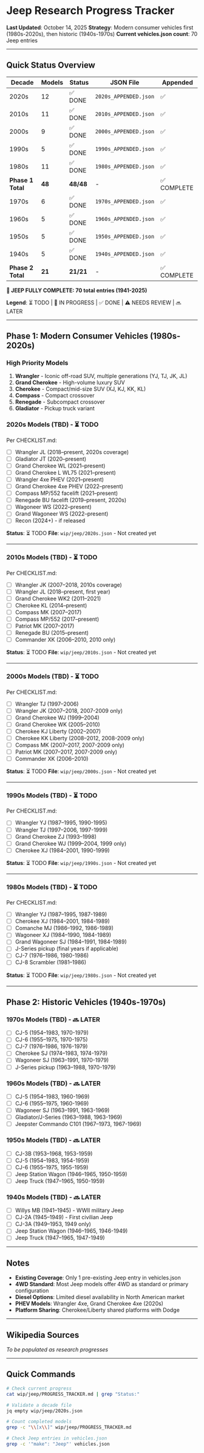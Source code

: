 # Jeep Research Progress Tracker

**Last Updated**: October 14, 2025
**Strategy**: Modern consumer vehicles first (1980s-2020s), then historic (1940s-1970s)
**Current vehicles.json count**: 70 Jeep entries

---

## Quick Status Overview

| Decade | Models | Status | JSON File | Appended |
|--------|--------|--------|-----------|----------|
| 2020s  | 12     | ✅ DONE | `2020s_APPENDED.json` | ✅ |
| 2010s  | 11     | ✅ DONE | `2010s_APPENDED.json` | ✅ |
| 2000s  | 9      | ✅ DONE | `2000s_APPENDED.json` | ✅ |
| 1990s  | 5      | ✅ DONE | `1990s_APPENDED.json` | ✅ |
| 1980s  | 11     | ✅ DONE | `1980s_APPENDED.json` | ✅ |
| **Phase 1 Total** | **48** | **48/48** | - | ✅ COMPLETE |
| 1970s  | 6      | ✅ DONE | `1970s_APPENDED.json` | ✅ |
| 1960s  | 5      | ✅ DONE | `1960s_APPENDED.json` | ✅ |
| 1950s  | 5      | ✅ DONE | `1950s_APPENDED.json` | ✅ |
| 1940s  | 5      | ✅ DONE | `1940s_APPENDED.json` | ✅ |
| **Phase 2 Total** | **21** | **21/21** | - | ✅ COMPLETE |

**🎉 JEEP FULLY COMPLETE: 70 total entries (1941-2025)**

**Legend**: ⏳ TODO | 🔄 IN PROGRESS | ✅ DONE | ⚠️ NEEDS REVIEW | 🔜 LATER

---

## Phase 1: Modern Consumer Vehicles (1980s-2020s)

### High Priority Models
1. **Wrangler** - Iconic off-road SUV, multiple generations (YJ, TJ, JK, JL)
2. **Grand Cherokee** - High-volume luxury SUV
3. **Cherokee** - Compact/mid-size SUV (XJ, KJ, KK, KL)
4. **Compass** - Compact crossover
5. **Renegade** - Subcompact crossover
6. **Gladiator** - Pickup truck variant

### 2020s Models (TBD) - ⏳ TODO
Per CHECKLIST.md:
- [ ] Wrangler JL (2018–present, 2020s coverage)
- [ ] Gladiator JT (2020–present)
- [ ] Grand Cherokee WL (2021–present)
- [ ] Grand Cherokee L WL75 (2021–present)
- [ ] Wrangler 4xe PHEV (2021–present)
- [ ] Grand Cherokee 4xe PHEV (2022–present)
- [ ] Compass MP/552 facelift (2021–present)
- [ ] Renegade BU facelift (2019–present, 2020s)
- [ ] Wagoneer WS (2022–present)
- [ ] Grand Wagoneer WS (2022–present)
- [ ] Recon (2024+) - if released

**Status**: ⏳ TODO
**File**: `wip/jeep/2020s.json` - Not created yet

---

### 2010s Models (TBD) - ⏳ TODO
Per CHECKLIST.md:
- [ ] Wrangler JK (2007–2018, 2010s coverage)
- [ ] Wrangler JL (2018–present, first year)
- [ ] Grand Cherokee WK2 (2011–2021)
- [ ] Cherokee KL (2014–present)
- [ ] Compass MK (2007–2017)
- [ ] Compass MP/552 (2017–present)
- [ ] Patriot MK (2007–2017)
- [ ] Renegade BU (2015–present)
- [ ] Commander XK (2006–2010, 2010 only)

**Status**: ⏳ TODO
**File**: `wip/jeep/2010s.json` - Not created yet

---

### 2000s Models (TBD) - ⏳ TODO
Per CHECKLIST.md:
- [ ] Wrangler TJ (1997–2006)
- [ ] Wrangler JK (2007–2018, 2007-2009 only)
- [ ] Grand Cherokee WJ (1999–2004)
- [ ] Grand Cherokee WK (2005–2010)
- [ ] Cherokee KJ Liberty (2002–2007)
- [ ] Cherokee KK Liberty (2008–2012, 2008-2009 only)
- [ ] Compass MK (2007–2017, 2007-2009 only)
- [ ] Patriot MK (2007–2017, 2007-2009 only)
- [ ] Commander XK (2006–2010)

**Status**: ⏳ TODO
**File**: `wip/jeep/2000s.json` - Not created yet

---

### 1990s Models (TBD) - ⏳ TODO
Per CHECKLIST.md:
- [ ] Wrangler YJ (1987–1995, 1990-1995)
- [ ] Wrangler TJ (1997–2006, 1997-1999)
- [ ] Grand Cherokee ZJ (1993–1998)
- [ ] Grand Cherokee WJ (1999–2004, 1999 only)
- [ ] Cherokee XJ (1984–2001, 1990-1999)

**Status**: ⏳ TODO
**File**: `wip/jeep/1990s.json` - Not created yet

---

### 1980s Models (TBD) - ⏳ TODO
Per CHECKLIST.md:
- [ ] Wrangler YJ (1987–1995, 1987-1989)
- [ ] Cherokee XJ (1984–2001, 1984-1989)
- [ ] Comanche MJ (1986–1992, 1986-1989)
- [ ] Wagoneer XJ (1984–1990, 1984-1989)
- [ ] Grand Wagoneer SJ (1984–1991, 1984-1989)
- [ ] J-Series pickup (final years if applicable)
- [ ] CJ-7 (1976–1986, 1980-1986)
- [ ] CJ-8 Scrambler (1981–1986)

**Status**: ⏳ TODO
**File**: `wip/jeep/1980s.json` - Not created yet

---

## Phase 2: Historic Vehicles (1940s-1970s)

### 1970s Models (TBD) - 🔜 LATER
- [ ] CJ-5 (1954–1983, 1970-1979)
- [ ] CJ-6 (1955–1975, 1970-1975)
- [ ] CJ-7 (1976–1986, 1976-1979)
- [ ] Cherokee SJ (1974–1983, 1974-1979)
- [ ] Wagoneer SJ (1963–1991, 1970-1979)
- [ ] J-Series pickup (1963–1988, 1970-1979)

### 1960s Models (TBD) - 🔜 LATER
- [ ] CJ-5 (1954–1983, 1960-1969)
- [ ] CJ-6 (1955–1975, 1960-1969)
- [ ] Wagoneer SJ (1963–1991, 1963-1969)
- [ ] Gladiator/J-Series (1963–1988, 1963-1969)
- [ ] Jeepster Commando C101 (1967–1973, 1967-1969)

### 1950s Models (TBD) - 🔜 LATER
- [ ] CJ-3B (1953–1968, 1953-1959)
- [ ] CJ-5 (1954–1983, 1954-1959)
- [ ] CJ-6 (1955–1975, 1955-1959)
- [ ] Jeep Station Wagon (1946–1965, 1950-1959)
- [ ] Jeep Truck (1947–1965, 1950-1959)

### 1940s Models (TBD) - 🔜 LATER
- [ ] Willys MB (1941–1945) - WWII military Jeep
- [ ] CJ-2A (1945–1949) - First civilian Jeep
- [ ] CJ-3A (1949–1953, 1949 only)
- [ ] Jeep Station Wagon (1946–1965, 1946-1949)
- [ ] Jeep Truck (1947–1965, 1947-1949)

---

## Notes

- **Existing Coverage**: Only 1 pre-existing Jeep entry in vehicles.json
- **4WD Standard**: Most Jeep models offer 4WD as standard or primary configuration
- **Diesel Options**: Limited diesel availability in North American market
- **PHEV Models**: Wrangler 4xe, Grand Cherokee 4xe (2020s)
- **Platform Sharing**: Cherokee/Liberty shared platforms with Dodge

---

## Wikipedia Sources
*To be populated as research progresses*

---

## Quick Commands

```bash
# Check current progress
cat wip/jeep/PROGRESS_TRACKER.md | grep "Status:"

# Validate a decade file
jq empty wip/jeep/2020s.json

# Count completed models
grep -c "\\[x\\]" wip/jeep/PROGRESS_TRACKER.md

# Check Jeep entries in vehicles.json
grep -c '"make": "Jeep"' vehicles.json
```
